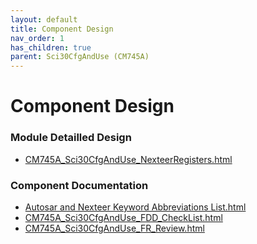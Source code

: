 ```yaml
---
layout: default
title: Component Design
nav_order: 1
has_children: true
parent: Sci30CfgAndUse (CM745A)
---
```

# Component Design
### Module Detailled Design

- [CM745A_Sci30CfgAndUse_NexteerRegisters.html](Design/CM745A_Sci30CfgAndUse_NexteerRegisters.html)

### Component Documentation

- [Autosar and Nexteer Keyword Abbreviations List.html](Doc/Autosar%20and%20Nexteer%20Keyword%20Abbreviations%20List.html)
- [CM745A_Sci30CfgAndUse_FDD_CheckList.html](Doc/CM745A_Sci30CfgAndUse_FDD_CheckList.html)
- [CM745A_Sci30CfgAndUse_FR_Review.html](Doc/CM745A_Sci30CfgAndUse_FR_Review.html)

